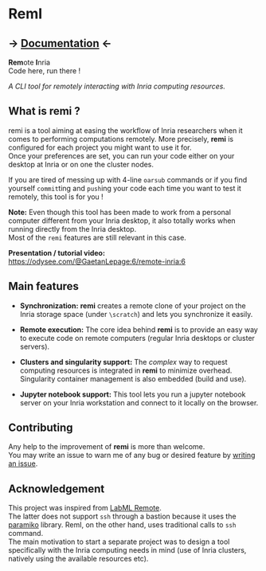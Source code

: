 # RemI

## -> [Documentation](https://remote-inria.gitlabpages.inria.fr/) <-

**Rem**ote **I**nria\
Code here, run there !

_A CLI tool for remotely interacting with Inria computing resources._


## What is remi ?

remi is a tool aiming at easing the workflow of Inria researchers when it comes to performing
computations remotely.
More precisely, **remi** is configured for each project you might want to
use it for.\
Once your preferences are set, you can run your code either on your desktop at Inria or on one the
cluster nodes.

If you are tired of messing up with 4-line `oarsub` commands or if you find yourself `commit`ting
and `push`ing your code each time you want to test it remotely, this tool is for you !

**Note:** Even though this tool has been made to work from a personal computer different from your
Inria desktop, it also totally works when running directly from the Inria desktop.\
Most of the `remi` features are still relevant in this case.

**Presentation / tutorial video:**\
https://odysee.com/@GaetanLepage:6/remote-inria:6


## Main features
- **Synchronization:** **remi** creates a remote clone of your project on the Inria storage space
  (under `\scratch`) and lets you synchronize it easily.
- **Remote execution:** The core idea behind **remi** is to provide an easy way to execute code on
  remote computers (regular Inria desktops or cluster servers).
- **Clusters and singularity support:** The _complex_ way to request computing resources is
  integrated in **remi** to minimize overhead. Singularity container management is also embedded
  (build and use).

- **Jupyter notebook support:** This tool lets you run a jupyter notebook server on your Inria
  workstation and connect to it locally on the browser.


## Contributing

Any help to the improvement of **remi** is more than welcome.\
You may write an issue to warn me of any bug or desired feature by [writing an
issue](https://gitlab.inria.fr/remote-inria/remi/-/issues/new).


## Acknowledgement

This project was inspired from [LabML Remote](https://github.com/lab-ml/remote).\
The latter does not support `ssh` through a bastion because it uses the
[paramiko](https://www.paramiko.org/) library. RemI, on the other hand, uses traditional calls to
`ssh` command.\
The main motivation to start a separate project was to design a tool specifically with the Inria
computing needs in mind (use of Inria clusters, natively using the available resources etc).
